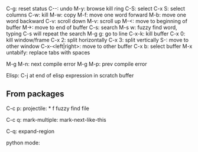 
C-g: reset status
C--: undo
M-y: browse kill ring
C-S: select
C-x S: select columns
C-w: kill
M-w: copy
M-f: move one word forward
M-b: move one word backward
C-v: scroll down
M-v: scroll up
M-<: move to beginning of buffer
M->: move to end of buffer
C-s: search
M-s w: fuzzy find word, typing C-s will repeat the search
M-g g: go to line
C-x-k: kill buffer
C-x 0: kill window/frame
C-x 2: split horizontally
C-x 3: split vertically
S-<arrow>: move to other window
C-x-<left|right>: move to other buffer
C-x b: select buffer
M-x untabify: replace tabs with spaces

M-g M-n: next compile error
M-g M-p: prev compile error

Elisp: C-j at end of elisp expression in scratch buffer

## From packages

C-c p: projectile:
	* f fuzzy find file
	
C-c q: mark-multiple: mark-next-like-this

C-q: expand-region

python mode:
